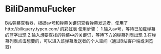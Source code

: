 # BiliDanmuFucker
B站弹幕查看器，根据av号和弹幕关键词查看弹幕发送者，使用了http://biliquery.typcn.com/ 的彩虹表
使用步骤：
1.输入av号，等待已加载弹幕的蓝字出现
2.输入想要查找的弹幕中的关键词，等待下方的弹幕列表出现
3.在弹幕列表点击想要的，可以进入该弹幕发送者的个人空间（通过B站客户端或浏览器）

